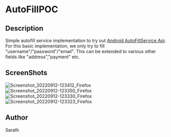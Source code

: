 # AutoFillPOC
## Description
Simple autofill service implementation to try out [Android AutoFillService Api](https://developer.android.com/guide/topics/text/autofill-services).
For this basic implementation, we only try to fill "username"/"password"/"email". This can be extended to various other fields like "address","payment" etc.
## ScreenShots
![Screenshot_20220912-123412_Firefox](https://user-images.githubusercontent.com/4078937/189594531-ce4c2bcc-3f04-48ad-8b71-27bc8d289dd7.jpg)
![Screenshot_20220912-123350_Firefox](https://user-images.githubusercontent.com/4078937/189594549-64a9a9c1-3e82-45ca-a839-cdb5176b5fcf.jpg)
![Screenshot_20220912-123330_Firefox](https://user-images.githubusercontent.com/4078937/189594561-9d42f17d-3e8d-4cb4-b792-73633d604985.jpg)
![Screenshot_20220912-123323_Firefox](https://user-images.githubusercontent.com/4078937/189594565-5f5ee009-51e0-424c-beab-d7a139bb9315.jpg)

## Author
Sarath
